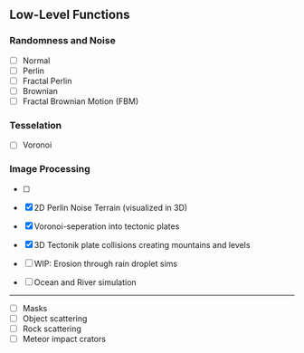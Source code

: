 ## Low-Level Functions
### Randomness and Noise
+ [ ] Normal
+ [ ] Perlin
+ [ ] Fractal Perlin
+ [ ] Brownian
+ [ ] Fractal Brownian Motion (FBM)
### Tesselation
+ [ ] Voronoi
### Image Processing
+ [ ] 


+ [X] 2D Perlin Noise Terrain (visualized in 3D)
+ [X] Voronoi-seperation into tectonic plates
+ [X] 3D Tectonik plate collisions creating mountains and levels
+ [ ] WIP: Erosion through rain droplet sims
+ [ ] Ocean and River simulation

---
+ [ ] Masks
+ [ ] Object scattering
+ [ ] Rock scattering
+ [ ] Meteor impact crators